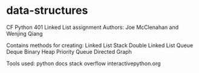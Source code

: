 # data-structures
CF Python 401 Linked List assignment
Authors: Joe McClenahan and Wenjing Qiang

Contains methods for creating:
    Linked List
    Stack
    Double Linked List
    Queue
    Deque
    Binary Heap
    Priority Queue
    Directed Graph

Tools used:
    python docs
    stack overflow
    interactivepython.org
